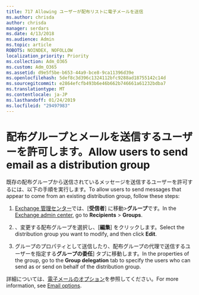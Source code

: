 ```yaml
---
title: 717 Allowing ユーザーが配布リストに電子メールを送信
ms.author: chrisda
author: chrisda
manager: serdars
ms.date: 4/13/2018
ms.audience: Admin
ms.topic: article
ROBOTS: NOINDEX, NOFOLLOW
localization_priority: Priority
ms.collection: Adm_O365
ms.custom: Adm_O365
ms.assetid: d9e5f5be-b653-44a9-bce8-9ca11396d39e
ms.openlocfilehash: 5def8c3d396c1324112bfc9288ad18755142c14d
ms.sourcegitcommit: e2864efcfb493b6e46b662b746661a61232bdba7
ms.translationtype: MT
ms.contentlocale: ja-JP
ms.lasthandoff: 01/24/2019
ms.locfileid: "29497983"
---
```

# <a name="allow-users-to-send-email-as-a-distribution-group"></a><span data-ttu-id="df4e9-102">配布グループとメールを送信するユーザーを許可します。</span><span class="sxs-lookup"><span data-stu-id="df4e9-102">Allow users to send email as a distribution group</span></span>

<span data-ttu-id="df4e9-103">既存の配布グループから送信されているメッセージを送信するユーザーを許可するには、以下の手順を実行します。</span><span class="sxs-lookup"><span data-stu-id="df4e9-103">To allow users to send messages that appear to come from an existing distribution group, follow these steps:</span></span>
  
1. <span data-ttu-id="df4e9-104">[Exchange 管理センター](https://outlook.office365.com/ecp/)では、[**受信者**] に移動\>**グループ**です。</span><span class="sxs-lookup"><span data-stu-id="df4e9-104">In the [Exchange admin center](https://outlook.office365.com/ecp/), go to **Recipients** \> **Groups**.</span></span>
    
2. <span data-ttu-id="df4e9-105">、変更する配布グループを選択し、[**編集**] をクリックします。</span><span class="sxs-lookup"><span data-stu-id="df4e9-105">Select the distribution group you want to modify, and then click **Edit**.</span></span>
    
3. <span data-ttu-id="df4e9-106">グループのプロパティとして送信したり、配布グループの代理で送信するユーザーを指定する**グループの委任**] タブに移動します。</span><span class="sxs-lookup"><span data-stu-id="df4e9-106">In the properties of the group, go to the **Group delegation** tab to specify the users who can send as or send on behalf of the distribution group.</span></span> 
    
<span data-ttu-id="df4e9-107">詳細については、[電子メールのオプション](https://technet.microsoft.com/library/bb124513.aspx#groupdelegation)を参照してください。</span><span class="sxs-lookup"><span data-stu-id="df4e9-107">For more information, see [Email options](https://technet.microsoft.com/library/bb124513.aspx#groupdelegation).</span></span>
  

